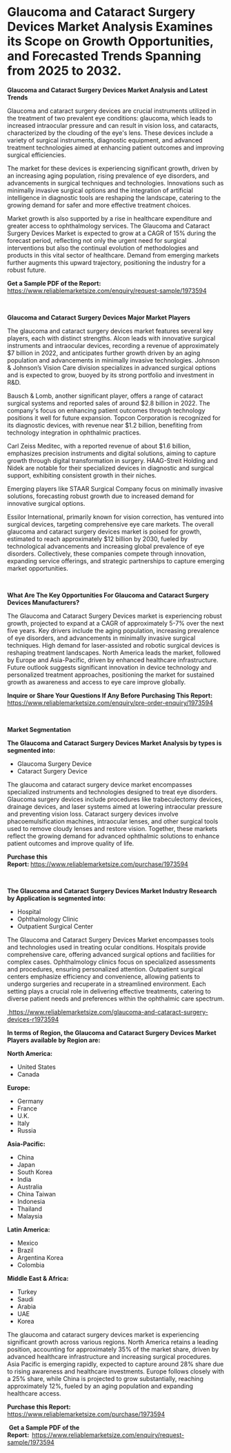<p><h1>Glaucoma and Cataract Surgery Devices Market Analysis Examines its Scope on Growth Opportunities, and Forecasted Trends Spanning from 2025 to 2032.</h1></p><p><strong>Glaucoma and Cataract Surgery Devices Market Analysis and Latest Trends</strong></p>
<p><p>Glaucoma and cataract surgery devices are crucial instruments utilized in the treatment of two prevalent eye conditions: glaucoma, which leads to increased intraocular pressure and can result in vision loss, and cataracts, characterized by the clouding of the eye's lens. These devices include a variety of surgical instruments, diagnostic equipment, and advanced treatment technologies aimed at enhancing patient outcomes and improving surgical efficiencies. </p><p>The market for these devices is experiencing significant growth, driven by an increasing aging population, rising prevalence of eye disorders, and advancements in surgical techniques and technologies. Innovations such as minimally invasive surgical options and the integration of artificial intelligence in diagnostic tools are reshaping the landscape, catering to the growing demand for safer and more effective treatment choices.</p><p>Market growth is also supported by a rise in healthcare expenditure and greater access to ophthalmology services. The Glaucoma and Cataract Surgery Devices Market is expected to grow at a CAGR of 15% during the forecast period, reflecting not only the urgent need for surgical interventions but also the continual evolution of methodologies and products in this vital sector of healthcare. Demand from emerging markets further augments this upward trajectory, positioning the industry for a robust future.</p></p>
<p><strong>Get a Sample PDF of the Report:&nbsp;</strong> <a href="https://www.reliablemarketsize.com/enquiry/request-sample/1973594?utm_campaign=2471&utm_medium=2&utm_source=Github&utm_content=ia&utm_term=16042025&utm_id=glaucoma-and-cataract-surgery-devices">https://www.reliablemarketsize.com/enquiry/request-sample/1973594</a></p>
<p>&nbsp;</p>
<p><strong>Glaucoma and Cataract Surgery Devices Major Market Players</strong></p>
<p><p>The glaucoma and cataract surgery devices market features several key players, each with distinct strengths. Alcon leads with innovative surgical instruments and intraocular devices, recording a revenue of approximately $7 billion in 2022, and anticipates further growth driven by an aging population and advancements in minimally invasive technologies. Johnson & Johnson’s Vision Care division specializes in advanced surgical options and is expected to grow, buoyed by its strong portfolio and investment in R&D.</p><p>Bausch & Lomb, another significant player, offers a range of cataract surgical systems and reported sales of around $2.8 billion in 2022. The company's focus on enhancing patient outcomes through technology positions it well for future expansion. Topcon Corporation is recognized for its diagnostic devices, with revenue near $1.2 billion, benefiting from technology integration in ophthalmic practices.</p><p>Carl Zeiss Meditec, with a reported revenue of about $1.6 billion, emphasizes precision instruments and digital solutions, aiming to capture growth through digital transformation in surgery. HAAG-Streit Holding and Nidek are notable for their specialized devices in diagnostic and surgical support, exhibiting consistent growth in their niches.</p><p>Emerging players like STAAR Surgical Company focus on minimally invasive solutions, forecasting robust growth due to increased demand for innovative surgical options.</p><p>Essilor International, primarily known for vision correction, has ventured into surgical devices, targeting comprehensive eye care markets. The overall glaucoma and cataract surgery devices market is poised for growth, estimated to reach approximately $12 billion by 2030, fueled by technological advancements and increasing global prevalence of eye disorders. Collectively, these companies compete through innovation, expanding service offerings, and strategic partnerships to capture emerging market opportunities.</p></p>
<p>&nbsp;</p>
<p><strong>What Are The Key Opportunities For Glaucoma and Cataract Surgery Devices Manufacturers?</strong></p>
<p><p>The Glaucoma and Cataract Surgery Devices market is experiencing robust growth, projected to expand at a CAGR of approximately 5-7% over the next five years. Key drivers include the aging population, increasing prevalence of eye disorders, and advancements in minimally invasive surgical techniques. High demand for laser-assisted and robotic surgical devices is reshaping treatment landscapes. North America leads the market, followed by Europe and Asia-Pacific, driven by enhanced healthcare infrastructure. Future outlook suggests significant innovation in device technology and personalized treatment approaches, positioning the market for sustained growth as awareness and access to eye care improve globally.</p></p>
<p><strong>Inquire or Share Your Questions If Any Before Purchasing This Report:</strong> <a href="https://www.reliablemarketsize.com/enquiry/pre-order-enquiry/1973594?utm_campaign=2471&utm_medium=2&utm_source=Github&utm_content=ia&utm_term=16042025&utm_id=glaucoma-and-cataract-surgery-devices">https://www.reliablemarketsize.com/enquiry/pre-order-enquiry/1973594</a></p>
<p>&nbsp;</p>
<p><strong>Market Segmentation</strong></p>
<p><strong>The Glaucoma and Cataract Surgery Devices Market Analysis by types is segmented into:</strong></p>
<p><ul><li>Glaucoma Surgery Device</li><li>Cataract Surgery Device</li></ul></p>
<p><p>The glaucoma and cataract surgery device market encompasses specialized instruments and technologies designed to treat eye disorders. Glaucoma surgery devices include procedures like trabeculectomy devices, drainage devices, and laser systems aimed at lowering intraocular pressure and preventing vision loss. Cataract surgery devices involve phacoemulsification machines, intraocular lenses, and other surgical tools used to remove cloudy lenses and restore vision. Together, these markets reflect the growing demand for advanced ophthalmic solutions to enhance patient outcomes and improve quality of life.</p></p>
<p><strong>Purchase this Report:&nbsp;</strong><a href="https://www.reliablemarketsize.com/purchase/1973594?utm_campaign=2471&utm_medium=2&utm_source=Github&utm_content=ia&utm_term=16042025&utm_id=glaucoma-and-cataract-surgery-devices">https://www.reliablemarketsize.com/purchase/1973594</a></p>
<p>&nbsp;</p>
<p><strong>The Glaucoma and Cataract Surgery Devices Market Industry Research by Application is segmented into:</strong></p>
<p><ul><li>Hospital</li><li>Ophthalmology Clinic</li><li>Outpatient Surgical Center</li></ul></p>
<p><p>The Glaucoma and Cataract Surgery Devices Market encompasses tools and technologies used in treating ocular conditions. Hospitals provide comprehensive care, offering advanced surgical options and facilities for complex cases. Ophthalmology clinics focus on specialized assessments and procedures, ensuring personalized attention. Outpatient surgical centers emphasize efficiency and convenience, allowing patients to undergo surgeries and recuperate in a streamlined environment. Each setting plays a crucial role in delivering effective treatments, catering to diverse patient needs and preferences within the ophthalmic care spectrum.</p></p>
<p><a href="https://www.reliablemarketsize.com/glaucoma-and-cataract-surgery-devices-r1973594?utm_campaign=2471&utm_medium=2&utm_source=Github&utm_content=ia&utm_term=16042025&utm_id=glaucoma-and-cataract-surgery-devices">&nbsp;https://www.reliablemarketsize.com/glaucoma-and-cataract-surgery-devices-r1973594</a></p>
<p><strong>In terms of Region, the Glaucoma and Cataract Surgery Devices Market Players available by Region are:</strong></p>
<p>
    <p> <strong> North America: </strong>
        <ul>
            <li>United States</li>
            <li>Canada</li>
        </ul>
        </p> 
    <p> <strong> Europe: </strong>
        <ul>
            <li>Germany</li>
            <li>France</li>
            <li>U.K.</li>
            <li>Italy</li>
            <li>Russia</li>
        </ul>
        </p> 
    <p> <strong> Asia-Pacific: </strong>
        <ul>
            <li>China</li>
            <li>Japan</li>
            <li>South Korea</li>
            <li>India</li>
            <li>Australia</li>
            <li>China Taiwan</li>
            <li>Indonesia</li>
            <li>Thailand</li>
            <li>Malaysia</li>
        </ul>
        </p> 
    <p> <strong> Latin America: </strong>
        <ul>
            <li>Mexico</li>
            <li>Brazil</li>
            <li>Argentina Korea</li>
            <li>Colombia</li>
        </ul>
        </p> 
    <p> <strong> Middle East & Africa: </strong>
        <ul>
            <li>Turkey</li>
            <li>Saudi</li>
            <li>Arabia</li>
            <li>UAE</li>
            <li>Korea</li>
        </ul>
    </p>
    </p>
<p><p>The glaucoma and cataract surgery devices market is experiencing significant growth across various regions. North America retains a leading position, accounting for approximately 35% of the market share, driven by advanced healthcare infrastructure and increasing surgical procedures. Asia Pacific is emerging rapidly, expected to capture around 28% share due to rising awareness and healthcare investments. Europe follows closely with a 25% share, while China is projected to grow substantially, reaching approximately 12%, fueled by an aging population and expanding healthcare access.</p></p>
<p><strong>Purchase this Report: </strong><a href="https://www.reliablemarketsize.com/purchase/1973594?utm_campaign=2471&utm_medium=2&utm_source=Github&utm_content=ia&utm_term=16042025&utm_id=glaucoma-and-cataract-surgery-devices">https://www.reliablemarketsize.com/purchase/1973594</a></p>
<p>&nbsp;<strong>Get a Sample PDF of the Report:&nbsp;&nbsp;</strong><a href="https://www.reliablemarketsize.com/enquiry/request-sample/1973594?utm_campaign=2471&utm_medium=2&utm_source=Github&utm_content=ia&utm_term=16042025&utm_id=glaucoma-and-cataract-surgery-devices">https://www.reliablemarketsize.com/enquiry/request-sample/1973594</a></p>
<p><strong></strong></p>
<p><p></p><p></p><p></p></p>